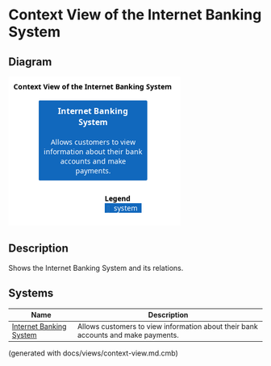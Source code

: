 # Context View of the Internet Banking System

## Diagram
![Context View of the Internet Banking System](../../../mybank/digital-banking/internet-banking-system/context-view.png)

## Description
Shows the Internet Banking System and its relations.
## Systems
| Name | Description |
|---|---|
| [Internet Banking System](../../../mybank/digital-banking/internet-banking-system/internet-banking-system.md) | Allows customers to view information about their bank accounts and make payments. |


(generated with docs/views/context-view.md.cmb)
